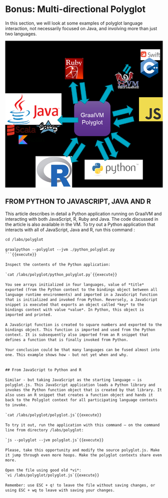 # Bonus: Multi-directional Polyglot

In this section, we will look at some examples of polyglot language interaction, not necessarily focused on Java, and involving more than just two languages.

![](assets/multidirectional-polyglot.png)
## FROM PYTHON TO JAVASCRIPT, JAVA AND R

This article describes in detail a Python application running on GraalVM and interacting with both JavaScript, R, Ruby and Java. The code discussed in the article is also available in the VM.
To try out a Python application that interacts with all of JavaScript, Java and R, run this command :

```
cd /labs/polyglot

graalpython --polyglot --jvm ./python_polyglot.py
```{{execute}}

Inspect the contents of the Python application:

`cat /labs/polyglot/python_polyglot.py`{{execute}}

You see arrays initialized in four languages, value of *title* exported (from the Python context to the bindings object between all language runtime environments) and imported in a JavaScript function that is initialized and invoked from Python. Reversely, a JavaScript snippet is executed that exports an object called *key* to the bindings context with value *value*. In Python, this object is imported and printed.

A JavaScript function is created to square numbers and exported to the bindings object. This function is imported and used from the Python context. It is subsequently also imported from an R snippet that defines a function that is finally invoked from Python.

Your conclusion could be that many languages can be fused almost into one. This example shows how - but not yet when and why. 


## From JavaScript to Python and R

Similar - but taking JavaScript as the starting language – is polyglot.js. This JavaScript application loads a Python library and invokes the Python function object that is created by that library. It also uses an R snippet that creates a function object and hands it back to the Polyglot context for all participating language contexts to invoke.

`cat /labs/polyglot/polyglot.js`{{execute}}

To try it out, run the application with this command – on the command line from directory /labs/polyglot:

`js --polyglot --jvm polyglot.js`{{execute}}

Please, take this opportunity and modify the source polyglot.js. Make it jump through even more hoops. Make the polyglot contexts share even more.

Open the file using good old *vi*:
`vi /labs/polyglot/polyglot.js`{{execute}}

Remember: use ESC + q! to leave the file without saving changes, or using ESC + wq to leave with saving your changes.